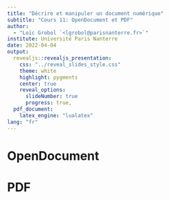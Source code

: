 ```yaml
---
title: "Décrire et manipuler un document numérique"
subtitle: "Cours 11: OpenDocument et PDF"
author:
  - "Loïc Grobol `<lgrobol@parisnanterre.fr>`"
institute: Université Paris Nanterre
date: 2022-04-04
output:
  revealjs::revealjs_presentation:
    css: "../reveal_slides_style.css"
    theme: white
    highlight: pygments
    center: true
    reveal_options:
      slideNumber: true
      progress: true,
  pdf_document:
    latex_engine: "lualatex"
lang: "fr"
---
```


# OpenDocument

# PDF